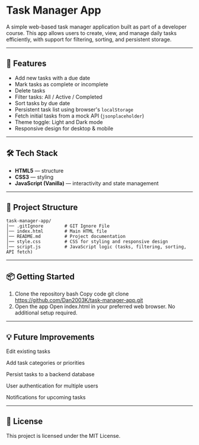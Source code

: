 # Task Manager App  

A simple web-based task manager application built as part of a developer course. This app allows users to create, view, and manage daily tasks efficiently, with support for filtering, sorting, and persistent storage.

---

## 🚀 Features  
- Add new tasks with a due date  
- Mark tasks as complete or incomplete  
- Delete tasks  
- Filter tasks: All / Active / Completed  
- Sort tasks by due date  
- Persistent task list using browser's `localStorage`  
- Fetch initial tasks from a mock API (`jsonplaceholder`)  
- Theme toggle: Light and Dark mode  
- Responsive design for desktop & mobile  

---

## 🛠️ Tech Stack  
- **HTML5** — structure  
- **CSS3** — styling  
- **JavaScript (Vanilla)** — interactivity and state management  

---

## 📂 Project Structure  
```plaintext
task-manager-app/
│── .gitIgnore        # GIT Ignore File
│── index.html        # Main HTML file
│── README.md         # Project documentation
│── style.css         # CSS for styling and responsive design
│── script.js         # JavaScript logic (tasks, filtering, sorting, API fetch)
```
---

## 📦 Getting Started
1. Clone the repository
bash
Copy code
git clone https://github.com/Dan2003K/task-manager-app.git
2. Open the app
Open index.html in your preferred web browser. No additional setup required.

---

## 💡 Future Improvements
Edit existing tasks

Add task categories or priorities

Persist tasks to a backend database

User authentication for multiple users

Notifications for upcoming tasks

---

## 📜 License
This project is licensed under the MIT License.